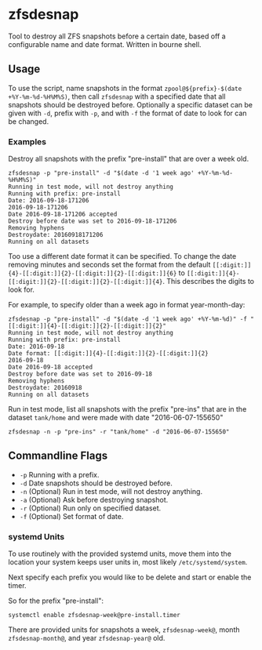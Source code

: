 # zfsdesnap

Tool to destroy all ZFS snapshots before a certain date, based off a configurable name and date format. Written in bourne shell.

## Usage

To use the script, name snapshots in the format ```zpool@${prefix}-$(date +%Y-%m-%d-%H%M%S)```, then call ```zfsdesnap``` with a specified date that all snapshots should be destroyed before. Optionally a specific dataset can be given with ```-d```, prefix with ```-p```, and with ```-f``` the format of date to look for can be changed.

### Examples

Destroy all snapshots with the prefix "pre-install" that are over a week old.

```shell
zfsdesnap -p "pre-install" -d "$(date -d '1 week ago' +%Y-%m-%d-%H%M%S)"
Running in test mode, will not destroy anything
Running with prefix: pre-install
Date: 2016-09-18-171206
2016-09-18-171206
Date 2016-09-18-171206 accepted
Destroy before date was set to 2016-09-18-171206
Removing hyphens
Destroydate: 20160918171206
Running on all datasets
```

Too use a different date format it can be specified. To change the date removing minutes and seconds set the format from the default ```[[:digit:]]{4}-[[:digit:]]{2}-[[:digit:]]{2}-[[:digit:]]{6}``` to ```[[:digit:]]{4}-[[:digit:]]{2}-[[:digit:]]{2}-[[:digit:]]{4}```. This describes the digits to look for.

For example, to specify older than a week ago in format year-month-day:

```shell
zfsdesnap -p "pre-install" -d "$(date -d '1 week ago' +%Y-%m-%d)" -f "[[:digit:]]{4}-[[:digit:]]{2}-[[:digit:]]{2}"
Running in test mode, will not destroy anything
Running with prefix: pre-install
Date: 2016-09-18
Date format: [[:digit:]]{4}-[[:digit:]]{2}-[[:digit:]]{2}
2016-09-18
Date 2016-09-18 accepted
Destroy before date was set to 2016-09-18
Removing hyphens
Destroydate: 20160918
Running on all datasets
```

Run in test mode, list all snapshots with the prefix "pre-ins" that are in the dataset
 ```tank/home``` and were made with date "2016-06-07-155650"

```shell
zfsdesnap -n -p "pre-ins" -r "tank/home" -d "2016-06-07-155650"
```

## Commandline Flags

* ```-p``` Running with a prefix.
* ```-d``` Date snapshots should be destroyed before.
* ```-n``` (Optional) Run in test mode, will not destroy anything.
* ```-a``` (Optional) Ask before destroying snapshot.
* ```-r``` (Optional) Run only on specified dataset.
* ```-f``` (Optional) Set format of date.
### systemd Units

To use routinely with the provided systemd units, move them into the location your system keeps user units in, most likely ```/etc/systemd/system```.

Next specify each prefix you would like to be delete and start or enable the timer.

So for the prefix "pre-install":

```shell
systemctl enable zfsdesnap-week@pre-install.timer
```

There are provided units for snapshots a week, ```zfsdesnap-week@```, month ```zfsdesnap-month@```, and year ```zfsdesnap-year@``` old.
